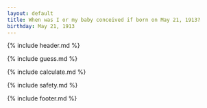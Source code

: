 ```yaml
---
layout: default
title: When was I or my baby conceived if born on May 21, 1913?
birthday: May 21, 1913
---
```


{% include header.md %}

{% include guess.md %}

{% include calculate.md %}

{% include safety.md %}

{% include footer.md %}



